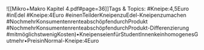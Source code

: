 
![[Mikro+Makro Kapitel 4.pdf#page=36]]Tags & Topics:
   #Kneipe:4,5Euro
   #inEdel
   #Kneipe:4Euro
   #einenTeilderKneipenzuEdel-Kneipenzumachen
   #NochmehrKonsumentenrenteabschöpfendurchProdukt
   #NochmehrKonsumentenrenteabschöpfendurchProdukt-Differenzierung
   #mitmöglichstwenigKosten)•KneipenseienfürStudentInnenkeinhomogenesGutmehr•PreisinNormal-Kneipe:4Euro